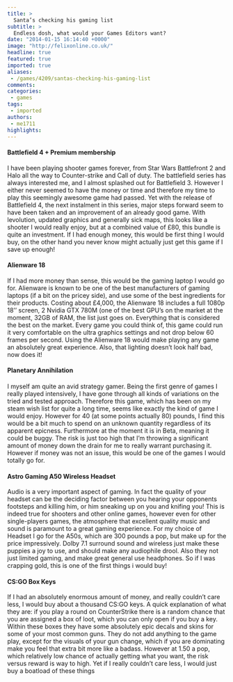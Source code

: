```yaml
---
title: >
  Santa’s checking his gaming list
subtitle: >
  Endless dosh, what would your Games Editors want?
date: "2014-01-15 16:14:40 +0000"
image: "http://felixonline.co.uk/"
headline: true
featured: true
imported: true
aliases:
 - /games/4209/santas-checking-his-gaming-list
comments:
categories:
 - games
tags:
 - imported
authors:
 - me1711
highlights:
---
```


#### Battlefield 4 + Premium membership

I have been playing shooter games forever, from Star Wars Battlefront 2 and Halo all the way to Counter-strike and Call of duty. The battlefield series has always interested me, and I almost splashed out for Battlefield 3. However I either never seemed to have the money or time and therefore my time to play this seemingly awesome game had passed. Yet with the release of Battlefield 4, the next instalment in this series, major steps forward seem to have been taken and an improvement of an already good game. With levolution, updated graphics and generally sick maps, this looks like a shooter I would really enjoy, but at a combined value of £80, this bundle is quite an investment. If I had enough money, this would be first thing I would buy, on the other hand you never know might actually just get this game if I save up enough!

#### Alienware 18

If I had more money than sense, this would be the gaming laptop I would go for. Alienware is known to be one of the best manufacturers of gaming laptops (if a bit on the pricey side), and use some of the best ingredients for their products. Costing about £4,000, the Alienware 18 includes a full 1080p 18’’ screen, 2 Nvidia GTX 780M (one of the best GPU’s on the market at the moment, 32GB of RAM, the list just goes on. Everything that is considered the best on the market. Every game you could think of, this game could run it very comfortable on the ultra graphics settings and not drop below 60 frames per second. Using the Alienware 18 would make playing any game an absolutely great experience. Also, that lighting doesn’t look half bad, now does it!

#### Planetary Annihilation

####

I myself am quite an avid strategy gamer. Being the first genre of games I really played intensively, I have gone through all kinds of variations on the tried and tested approach. Therefore this game, which has been on my steam wish list for quite a long time, seems like exactly the kind of game I would enjoy. However for 40 (at some points actually 80) pounds, I find this would be a bit much to spend on an unknown quantity regardless of its apparent epicness. Furthermore at the moment it is in Beta, meaning it could be buggy. The risk is just too high that I’m throwing a significant amount of money down the drain for me to really warrant purchasing it. However if money was not an issue, this would be one of the games I would totally go for.

#### Astro Gaming A50 Wireless Headset

Audio is a very important aspect of gaming. In fact the quality of your headset can be the deciding factor between you hearing your opponents footsteps and killing him, or him sneaking up on you and knifing you! This is indeed true for shooters and other online games, however even for other single-players games, the atmosphere that excellent quality music and sound is paramount to a great gaming experience. For my choice of Headset I go for the A50s, which are 300 pounds a pop, but make up for the price impressively. Dolby 7.1 surround sound and wireless just make these puppies a joy to use, and should make any audiophile drool. Also they not just limited gaming, and make great general use headphones. So if I was crapping gold, this is one of the first things i would buy!

#### CS:GO Box Keys

If I had an absolutely enormous amount of money, and really couldn’t care less, I would buy about a thousand CS:GO keys. A quick explanation of what they are: if you play a round on CounterStrike there is a random chance that you are assigned a box of loot, which you can only open if you buy a key. Within these boxes they have some absolutely epic decals and skins for some of your most common guns. They do not add anything to the game play, except for the visuals of your gun change, which if you are dominating make you feel that extra bit more like a badass. However at 1.50 a pop, which relatively low chance of actually getting what you want, the risk versus reward is way to high. Yet if I really couldn’t care less, I would just buy a boatload of these things
